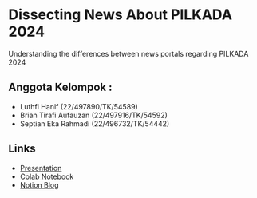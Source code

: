 # Dissecting News About PILKADA 2024
Understanding the differences between news portals regarding PILKADA 2024

## Anggota Kelompok :
- Luthfi Hanif (22/497890/TK/54589)
- Brian Tirafi Aufauzan (22/497916/TK/54592)
- Septian Eka Rahmadi (22/496732/TK/54442)

## Links
- [Presentation](https://www.wikipedia.org/)
- [Colab Notebook](https://www.wikipedia.org/)
- [Notion Blog](https://www.wikipedia.org/)
